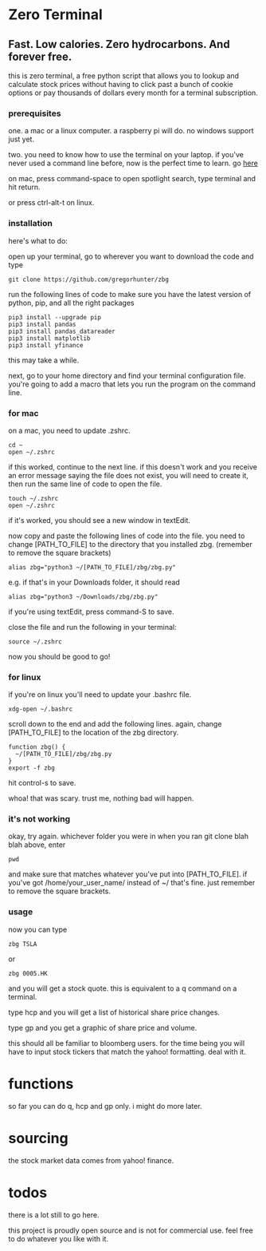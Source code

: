 # Zero Terminal

## Fast. Low calories. Zero hydrocarbons. And forever free.

this is zero terminal, a free python script that allows you to lookup and calculate stock prices without having to click past a bunch of cookie options or pay thousands of dollars every month for a terminal subscription.

### prerequisites

one. a mac or a linux computer. a raspberry pi will do. no windows support just yet.

two. you need to know how to use the terminal on your laptop. if you've never used a command line before, now is the perfect time to learn. go [here](https://www.learnenough.com/command-line-tutorial)

on mac, press command-space to open spotlight search, type terminal and hit return.

or press ctrl-alt-t on linux.

### installation

here's what to do:

open up your terminal, go to wherever you want to download the code and type 

	git clone https://github.com/gregorhunter/zbg

run the following lines of code to make sure you have the latest version of python, pip, and all the right packages

	pip3 install --upgrade pip
	pip3 install pandas
	pip3 install pandas_datareader
	pip3 install matplotlib
	pip3 install yfinance
	
this may take a while.

next, go to your home directory and find your terminal configuration file. you're going to add a macro that lets you run the program on the command line.

### for mac

on a mac, you need to update .zshrc.

	cd ~
	open ~/.zshrc

if this worked, continue to the next line. if this doesn't work and you receive an error message saying the file does not exist, you will need to create it, then run the same line of code to open the file.

	touch ~/.zshrc
	open ~/.zshrc

if it's worked, you should see a new window in textEdit.

now copy and paste the following lines of code into the file. you need to change [PATH_TO_FILE] to the directory that you installed zbg. (remember to remove the square brackets)

	alias zbg="python3 ~/[PATH_TO_FILE]/zbg/zbg.py"
	
e.g. if that's in your Downloads folder, it should read 

	alias zbg="python3 ~/Downloads/zbg/zbg.py"
	
if you're using textEdit, press command-S to save.

close the file and run the following in your terminal:

	source ~/.zshrc

now you should be good to go!

### for linux

if you're on linux you'll need to update your .bashrc file.

    xdg-open ~/.bashrc

scroll down to the end and add the following lines. again, change [PATH_TO_FILE] to the location of the zbg directory.

    function zbg() {
      ~/[PATH_TO_FILE]/zbg/zbg.py
	}
    export -f zbg

hit control-s to save.

whoa! that was scary. trust me, nothing bad will happen.

### it's not working

okay, try again. whichever folder you were in when you ran git clone blah blah above, enter

	pwd
	
and make sure that matches whatever you've put into [PATH_TO_FILE]. if you've got /home/your_user_name/ instead of ~/ that's fine. just remember to remove the square brackets.

### usage

now you can type

	zbg TSLA
  
 or 
 
	zbg 0005.HK

and you will get a stock quote. this is equivalent to a q command on a terminal.

type hcp and you will get a list of historical share price changes. 

type gp and you get a graphic of share price and volume.

this should all be familiar to bloomberg users. for the time being you will have to input stock tickers that match the yahoo! formatting. deal with it.

# functions

so far you can do q, hcp and gp only. i might do more later. 

# sourcing

the stock market data comes from yahoo! finance. 

# todos

there is a lot still to go here.

this project is proudly open source and is not for commercial use. feel free to do whatever you like with it.
